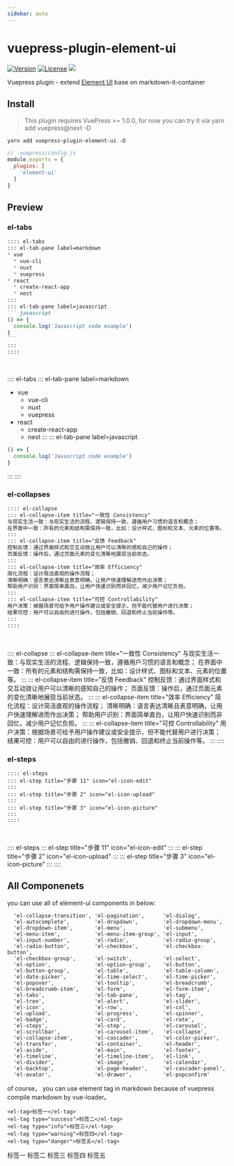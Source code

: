 ```yaml
---
sidebar: auto
---
```


# vuepress-plugin-element-ui


<a href="https://www.npmjs.com/package/vuepress-plugin-element-ui"><img src="https://img.shields.io/npm/v/vuepress-plugin-element-ui.svg" alt="Version"></a>
<a href="https://www.npmjs.com/package/vuepress-plugin-element-ui"><img src="https://img.shields.io/npm/l/vuepress-plugin-element-ui.svg" alt="License"></a>
<img src="https://img.shields.io/badge/thanks-element-brightgreen.svg"/>

Vuepress plugin - extend [Element UI](https://github.com/ElemeFE/element) base on markdown-it-container


## Install
> This plugin requires VuePress >= 1.0.0, for now you can try it via yarn add vuepress@next -D

```shell
yarn add vuepress-plugin-element-ui -D
```

```javascript
// .vuepress/config.js
module.exports = {
  plugins: [
    'element-ui'
  ]
}
```

## Preview

### el-tabs

~~~ md
:::: el-tabs
::: el-tab-pane label=markdown
* vue
  * vue-cli
  * nuxt
  * vuepress
* react
  * create-react-app
  * nest
:::
::: el-tab-pane label=javascript
``` javascript
() => {
  console.log('Javascript code example')
}
```
:::
::::
~~~

<br/>

:::: el-tabs
::: el-tab-pane label=markdown
* vue
  * vue-cli
  * nuxt
  * vuepress
* react
  * create-react-app
  * nest
:::
::: el-tab-pane label=javascript
``` javascript
() => {
  console.log('Javascript code example')
}
```
:::
::::

### el-collapses

``` md
:::: el-collapse
::: el-collapse-item title="一致性 Consistency"
与现实生活一致：与现实生活的流程、逻辑保持一致，遵循用户习惯的语言和概念；
在界面中一致：所有的元素和结构需保持一致，比如：设计样式、图标和文本、元素的位置等。
:::
::: el-collapse-item title="反馈 Feedback"
控制反馈：通过界面样式和交互动效让用户可以清晰的感知自己的操作；
页面反馈：操作后，通过页面元素的变化清晰地展现当前状态。
:::
::: el-collapse-item title="效率 Efficiency"
简化流程：设计简洁直观的操作流程；
清晰明确：语言表达清晰且表意明确，让用户快速理解进而作出决策；
帮助用户识别：界面简单直白，让用户快速识别而非回忆，减少用户记忆负担。
:::
::: el-collapse-item title="可控 Controllability"
用户决策：根据场景可给予用户操作建议或安全提示，但不能代替用户进行决策；
结果可控：用户可以自由的进行操作，包括撤销、回退和终止当前操作等。
:::
::::
```

<br/>

:::: el-collapse
::: el-collapse-item title="一致性 Consistency"
与现实生活一致：与现实生活的流程、逻辑保持一致，遵循用户习惯的语言和概念；
在界面中一致：所有的元素和结构需保持一致，比如：设计样式、图标和文本、元素的位置等。
:::
::: el-collapse-item title="反馈 Feedback"
控制反馈：通过界面样式和交互动效让用户可以清晰的感知自己的操作；
页面反馈：操作后，通过页面元素的变化清晰地展现当前状态。
:::
::: el-collapse-item title="效率 Efficiency"
简化流程：设计简洁直观的操作流程；
清晰明确：语言表达清晰且表意明确，让用户快速理解进而作出决策；
帮助用户识别：界面简单直白，让用户快速识别而非回忆，减少用户记忆负担。
:::
::: el-collapse-item title="可控 Controllability"
用户决策：根据场景可给予用户操作建议或安全提示，但不能代替用户进行决策；
结果可控：用户可以自由的进行操作，包括撤销、回退和终止当前操作等。
:::
::::

### el-steps

```
:::: el-steps
::: el-step title="步骤 11" icon="el-icon-edit"
:::
::: el-step title="步骤 2" icon="el-icon-upload"
:::
::: el-step title="步骤 3" icon="el-icon-picture"
:::
::::
```

<br/>

:::: el-steps
::: el-step title="步骤 11" icon="el-icon-edit"
:::
::: el-step title="步骤 2" icon="el-icon-upload"
:::
::: el-step title="步骤 3" icon="el-icon-picture"
:::
::::

## All Componenets

you can use all of element-ui components in below:

```
  'el-collapse-transition', 'el-pagination',      'el-dialog',
  'el-autocomplete',        'el-dropdown',        'el-dropdown-menu',
  'el-dropdown-item',       'el-menu',            'el-submenu',
  'el-menu-item',           'el-menu-item-group', 'el-input',
  'el-input-number',        'el-radio',           'el-radio-group',
  'el-radio-button',        'el-checkbox',        'el-checkbox-button',
  'el-checkbox-group',      'el-switch',          'el-select',
  'el-option',              'el-option-group',    'el-button',
  'el-button-group',        'el-table',           'el-table-column',
  'el-date-picker',         'el-time-select',     'el-time-picker',
  'el-popover',             'el-tooltip',         'el-breadcrumb',
  'el-breadcrumb-item',     'el-form',            'el-form-item',
  'el-tabs',                'el-tab-pane',        'el-tag',
  'el-tree',                'el-alert',           'el-slider',
  'el-icon',                'el-row',             'el-col',
  'el-upload',              'el-progress',        'el-spinner',
  'el-badge',               'el-card',            'el-rate',
  'el-steps',               'el-step',            'el-carousel',
  'el-scrollbar',           'el-carousel-item',   'el-collapse',
  'el-collapse-item',       'el-cascader',        'el-color-picker',
  'el-transfer',            'el-container',       'el-header',
  'el-aside',               'el-main',            'el-footer',
  'el-timeline',            'el-timeline-item',   'el-link',
  'el-divider',             'el-image',           'el-calendar',
  'el-backtop',             'el-page-header',     'el-cascader-panel',
  'el-avatar',              'el-drawer',          'el-popconfirm'
```

of course， you can use element tag in markdown because of vuepress compile markdown by vue-loader。

```
<el-tag>标签一</el-tag>
<el-tag type="success">标签二</el-tag>
<el-tag type="info">标签三</el-tag>
<el-tag type="warning">标签四</el-tag>
<el-tag type="danger">标签五</el-tag>
```

<el-tag>标签一</el-tag>
<el-tag type="success">标签二</el-tag>
<el-tag type="info">标签三</el-tag>
<el-tag type="warning">标签四</el-tag>
<el-tag type="danger">标签五</el-tag>